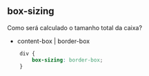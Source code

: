 ## box-sizing

Como será calculado o tamanho total da caixa?

- content-box | border-box

```CSS
    div {
        box-sizing: border-box;
    }
```

